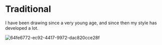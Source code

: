# Traditional
I have been drawing since a very young age, and since then my style has developed a lot.

![64fe6772-ec92-4417-9972-dac820cce28f](https://github.com/Yohen-SPA/Yohen-SPA.github.io/assets/162649023/fcb37aa0-31ae-4714-a821-342fb93f1a21)
